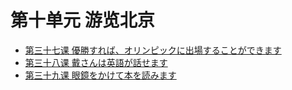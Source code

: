 # 第十单元 游览北京
* [第三十七课 優勝すれば、オリンピックに出場することができます](第三十七课.md)
* [第三十八课 戴さんは英語が話せます](第三十八课.md)
* [第三十九课 眼鏡をかけて本を読みます](第三十九课.md)
